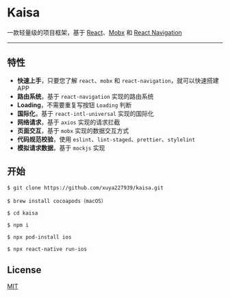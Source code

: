 # Kaisa

一款轻量级的项目框架，基于 [React](https://github.com/facebook/react)、[Mobx](https://github.com/mobxjs/mobx) 和 [React Navigation](https://github.com/react-navigation/react-navigation)

---

## 特性

- **快速上手**，只要您了解 `react`、`mobx` 和 `react-navigation`，就可以快速搭建 APP
- **路由系统**，基于 `react-navigation` 实现的路由系统
- **Loading**，不需要重复写按钮 `Loading` 判断
- **国际化**，基于 `react-intl-universal` 实现的国际化
- **网络请求**，基于 `axios` 实现的请求拦截
- **页面交互**，基于 `mobx` 实现的数据交互方式
- **代码规范校验**，使用 `eslint`、`lint-staged`、`prettier`、`stylelint`
- **模拟请求数据**，基于 `mockjs` 实现

## 开始

```
$ git clone https://github.com/xuya227939/kaisa.git

$ brew install cocoapods（macOS）

$ cd kaisa

$ npm i

$ npx pod-install ios

$ npx react-native run-ios
```

## License

[MIT](https://tldrlegal.com/license/mit-license)
